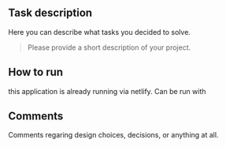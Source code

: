## Task description
Here you can describe what tasks you decided to solve.
> Please provide a short description of your project.

## How to run

this application is already running via netlify. Can be run with 

## Comments
Comments regaring design choices, decisions, or anything at all.
